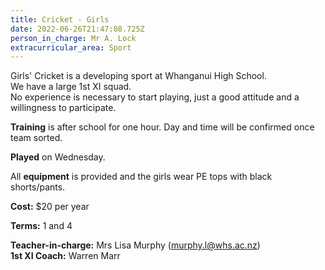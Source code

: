 ```yaml
---
title: Cricket - Girls
date: 2022-06-26T21:47:08.725Z
person_in_charge: Mr A. Lock
extracurricular_area: Sport
---
```

Girls' Cricket is a developing sport at Whanganui High School.  
We have a large 1st XI squad.  
No experience is necessary to start playing, just a good attitude and a willingness to participate.

**Training** is after school for one hour. Day and time will be confirmed once team sorted.

**Played** on Wednesday.

All **equipment** is provided and the girls wear PE tops with black shorts/pants.

**Cost:** $20 per year

**Terms:** 1 and 4

**Teacher-in-charge:** Mrs Lisa Murphy (murphy.l@whs.ac.nz)    
**1st XI Coach:** Warren Marr
